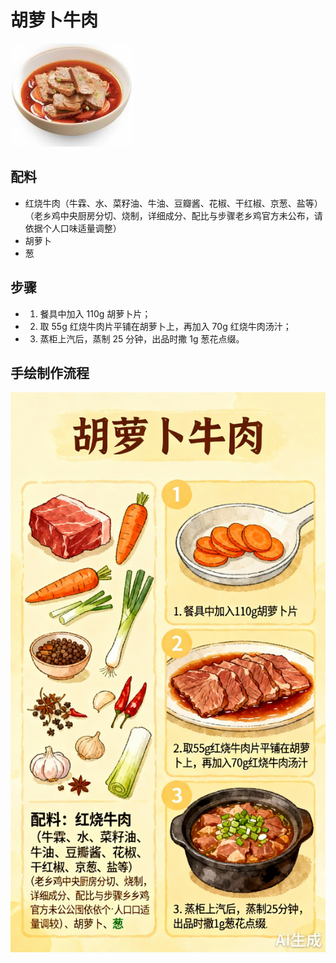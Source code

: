 # 胡萝卜牛肉

![胡萝卜牛肉](../images/胡萝卜牛肉.png)


## 配料
- 红烧牛肉（牛霖、水、菜籽油、牛油、豆瓣酱、花椒、干红椒、京葱、盐等）（老乡鸡中央厨房分切、烧制，详细成分、配比与步骤老乡鸡官方未公布，请依据个人口味适量调整）
- 胡萝卜
- 葱

## 步骤
- 1. 餐具中加入 110g 胡萝卜片；
- 2. 取 55g 红烧牛肉片平铺在胡萝卜上，再加入 70g 红烧牛肉汤汁；
- 3. 蒸柜上汽后，蒸制 25 分钟，出品时撒 1g 葱花点缀。

## 手绘制作流程

![手绘制作流程](../images/蒸菜/胡萝卜牛肉.jpg)

